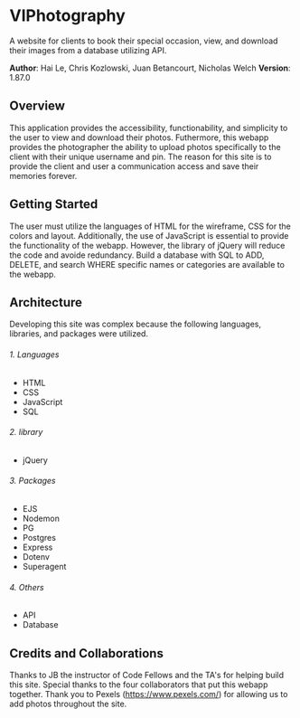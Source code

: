 # VIPhotography
A website for clients to book their special occasion, view, and download their images from a database utilizing API.

**Author**: Hai Le, Chris Kozlowski, Juan Betancourt, Nicholas Welch
**Version**: 1.87.0

## Overview

This application provides the accessibility, functionability, and simplicity to the user to view and download their photos. Futhermore, this webapp provides the photographer the ability to upload photos specifically to the client with their unique username and pin. The reason for this site is to provide the client and user a communication access and save their memories forever.

## Getting Started
The user must utilize the languages of HTML for the wireframe, CSS for the colors and layout. Additionally, the use of JavaScript is essential to provide the functionality of the webapp. However, the library of jQuery will reduce the code and avoide redundancy. Build a database with SQL to ADD, DELETE, and search WHERE specific names or categories are available to the webapp.

## Architecture
Developing this site was complex because the following languages, libraries, and packages were utilized. 
###### 1. Languages
* HTML
* CSS
* JavaScript
* SQL
###### 2. library
* jQuery
###### 3. Packages
* EJS
* Nodemon
* PG
* Postgres
* Express
* Dotenv
* Superagent
###### 4. Others
* API 
* Database

## Credits and Collaborations
Thanks to JB the instructor of Code Fellows and the TA's for helping build this site. Special thanks to the four collaborators that put this webapp together. Thank you to Pexels (https://www.pexels.com/) for allowing us to add photos throughout the site.



